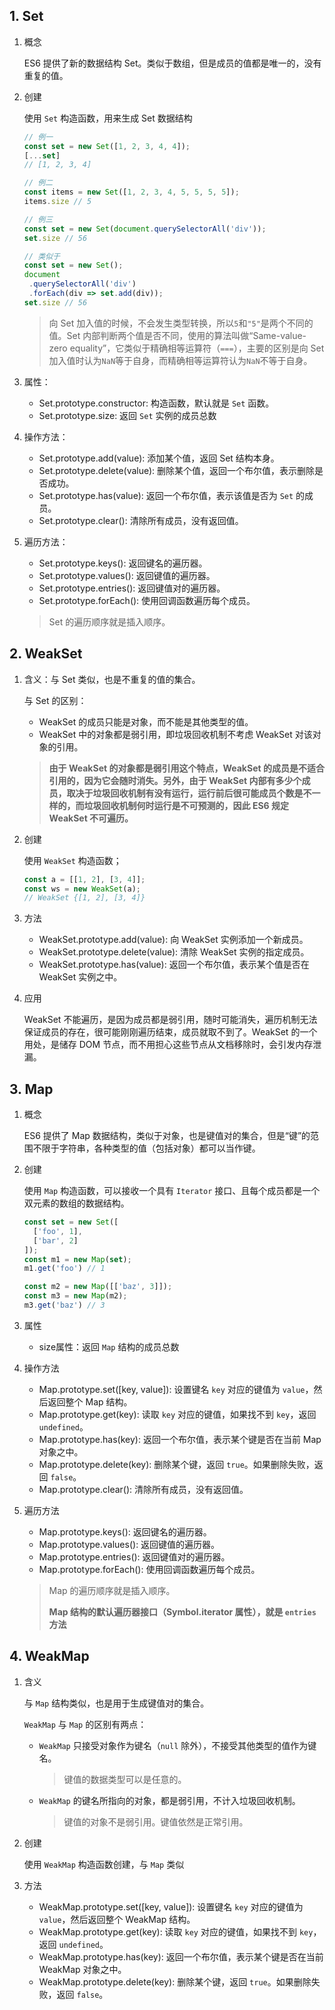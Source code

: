 ## 1. Set

1. 概念

   ES6 提供了新的数据结构 Set。类似于数组，但是成员的值都是唯一的，没有重复的值。

2. 创建

   使用 `Set` 构造函数，用来生成 Set 数据结构

   ```javascript
   // 例一
   const set = new Set([1, 2, 3, 4, 4]);
   [...set]
   // [1, 2, 3, 4]

   // 例二
   const items = new Set([1, 2, 3, 4, 5, 5, 5, 5]);
   items.size // 5

   // 例三
   const set = new Set(document.querySelectorAll('div'));
   set.size // 56

   // 类似于
   const set = new Set();
   document
    .querySelectorAll('div')
    .forEach(div => set.add(div));
   set.size // 56
   ```

   > 向 Set 加入值的时候，不会发生类型转换，所以`5`和`"5"`是两个不同的值。Set 内部判断两个值是否不同，使用的算法叫做“Same-value-zero equality”，它类似于精确相等运算符（`===`），主要的区别是向 Set 加入值时认为`NaN`等于自身，而精确相等运算符认为`NaN`不等于自身。

3. 属性：

   * Set.prototype.constructor: 构造函数，默认就是 `Set` 函数。
   * Set.prototype.size: 返回 `Set` 实例的成员总数

4. 操作方法：

   * Set.prototype.add(value): 添加某个值，返回 Set 结构本身。
   * Set.prototype.delete(value): 删除某个值，返回一个布尔值，表示删除是否成功。
   * Set.prototype.has(value): 返回一个布尔值，表示该值是否为 `Set` 的成员。
   * Set.prototype.clear(): 清除所有成员，没有返回值。

5. 遍历方法：

   * Set.prototype.keys(): 返回键名的遍历器。
   * Set.prototype.values(): 返回键值的遍历器。
   * Set.prototype.entries(): 返回键值对的遍历器。
   * Set.prototype.forEach(): 使用回调函数遍历每个成员。

   > Set 的遍历顺序就是插入顺序。

## 2. WeakSet

1. 含义：与 Set 类似，也是不重复的值的集合。

   与 Set 的区别：

   * WeakSet 的成员只能是对象，而不能是其他类型的值。
   * WeakSet 中的对象都是弱引用，即垃圾回收机制不考虑 WeakSet 对该对象的引用。

   > **由于 WeakSet 的对象都是弱引用这个特点，WeakSet 的成员是不适合引用的，因为它会随时消失。另外，由于 WeakSet 内部有多少个成员，取决于垃圾回收机制有没有运行，运行前后很可能成员个数是不一样的，而垃圾回收机制何时运行是不可预测的，因此 ES6 规定 WeakSet 不可遍历。**

2. 创建

   使用 `WeakSet` 构造函数；

   ```javascript
   const a = [[1, 2], [3, 4]];
   const ws = new WeakSet(a);
   // WeakSet {[1, 2], [3, 4]}
   ```

3. 方法

   * WeakSet.prototype.add(value): 向 WeakSet 实例添加一个新成员。
   * WeakSet.prototype.delete(value): 清除 WeakSet 实例的指定成员。
   * WeakSet.prototype.has(value): 返回一个布尔值，表示某个值是否在 WeakSet 实例之中。

4. 应用

   WeakSet 不能遍历，是因为成员都是弱引用，随时可能消失，遍历机制无法保证成员的存在，很可能刚刚遍历结束，成员就取不到了。WeakSet 的一个用处，是储存 DOM 节点，而不用担心这些节点从文档移除时，会引发内存泄漏。

## 3. Map

1. 概念

   ES6 提供了 Map 数据结构，类似于对象，也是键值对的集合，但是“键”的范围不限于字符串，各种类型的值（包括对象）都可以当作键。

2. 创建

   使用 `Map` 构造函数，可以接收一个具有 `Iterator` 接口、且每个成员都是一个双元素的数组的数据结构。

   ```javascript
   const set = new Set([
     ['foo', 1],
     ['bar', 2]
   ]);
   const m1 = new Map(set);
   m1.get('foo') // 1

   const m2 = new Map([['baz', 3]]);
   const m3 = new Map(m2);
   m3.get('baz') // 3
   ```

3. 属性

   * size属性：返回 `Map` 结构的成员总数

4. 操作方法

   * Map.prototype.set([key, value]): 设置键名 `key` 对应的键值为 `value`，然后返回整个 Map 结构。
   * Map.prototype.get(key): 读取 `key` 对应的键值，如果找不到 `key`，返回 `undefined`。
   * Map.prototype.has(key): 返回一个布尔值，表示某个键是否在当前 Map 对象之中。
   * Map.prototype.delete(key): 删除某个键，返回 `true`。如果删除失败，返回 `false`。
   * Map.prototype.clear(): 清除所有成员，没有返回值。

5. 遍历方法

   * Map.prototype.keys(): 返回键名的遍历器。
   * Map.prototype.values(): 返回键值的遍历器。
   * Map.prototype.entries(): 返回键值对的遍历器。
   * Map.prototype.forEach(): 使用回调函数遍历每个成员。

   > Map 的遍历顺序就是插入顺序。
   >
   > **Map 结构的默认遍历器接口（Symbol.iterator 属性），就是 `entries` 方法**

## 4. WeakMap

1. 含义

   与 `Map` 结构类似，也是用于生成键值对的集合。

   `WeakMap` 与 `Map` 的区别有两点：

   * `WeakMap` 只接受对象作为键名（`null` 除外），不接受其他类型的值作为键名。

     > 键值的数据类型可以是任意的。

   * `WeakMap` 的键名所指向的对象，都是弱引用，不计入垃圾回收机制。

     > 键值的对象不是弱引用。键值依然是正常引用。

2. 创建

   使用 `WeakMap` 构造函数创建，与 `Map` 类似

3. 方法

   * WeakMap.prototype.set([key, value]): 设置键名 `key` 对应的键值为 `value`，然后返回整个 WeakMap 结构。
   * WeakMap.prototype.get(key): 读取 `key` 对应的键值，如果找不到 `key`，返回 `undefined`。
   * WeakMap.prototype.has(key): 返回一个布尔值，表示某个键是否在当前 WeakMap 对象之中。
   * WeakMap.prototype.delete(key): 删除某个键，返回 `true`。如果删除失败，返回 `false`。

